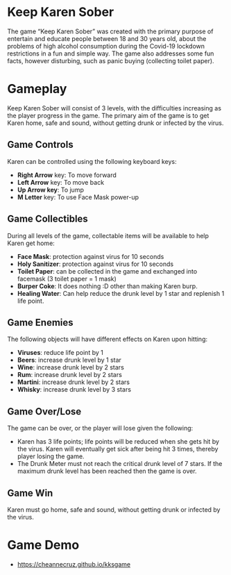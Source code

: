 
# Keep Karen Sober

The game “Keep Karen Sober” was created with the primary purpose of entertain and educate people between 18 and 30 years old, about the problems of high alcohol consumption during the Covid-19 lockdown restrictions in a fun and simple way. The game also addresses some fun facts, however disturbing, such as panic buying (collecting toilet paper).


# Gameplay

Keep Karen Sober will consist of 3 levels, with the difficulties increasing as the player progress in the game. The primary aim of the game is to get Karen home, safe and sound, without getting drunk or infected by the virus.


## Game Controls

Karen can be controlled using the following keyboard keys:

 - **Right Arrow** key: To move forward
 - **Left Arrow** key: To move back
 - **Up Arrow key**: To jump
 - **M Letter** key: To use Face Mask power-up


## Game Collectibles

During all levels of the game, collectable items will be available to help Karen get home:

 - **Face Mask**: protection against virus for 10 seconds
 - **Holy Sanitizer**: protection against virus for 10 seconds
 - **Toilet Paper**:  can be collected in the game and exchanged into facemask (3 toilet paper = 1 mask)
 - **Burper Coke**: It does nothing :D other than making Karen burp.
 - **Healing Water**: Can help reduce the drunk level by 1 star and replenish 1 life point.

## Game Enemies

The following objects will have different effects on Karen upon hitting:

- **Viruses**: reduce life point by 1
- **Beers**: increase drunk level by 1 star
- **Wine**: increase drunk level by 2 stars
- **Rum**: increase drunk level by 2 stars
- **Martini**: increase drunk level by 2 stars
- **Whisky**: increase drunk level by 3 stars

## Game Over/Lose

The game can be over, or the player will lose given the following:

 - Karen has 3 life points; life points will be reduced when she gets hit by the virus. Karen will eventually get sick after being hit 3 times, thereby player losing the game.
 - The Drunk Meter must not reach the critical drunk level of 7 stars. If the maximum drunk level has been reached then the game is over.

## Game Win

Karen must go home, safe and sound, without getting drunk or infected by the virus.


# Game Demo

 - https://cheannecruz.github.io/kksgame